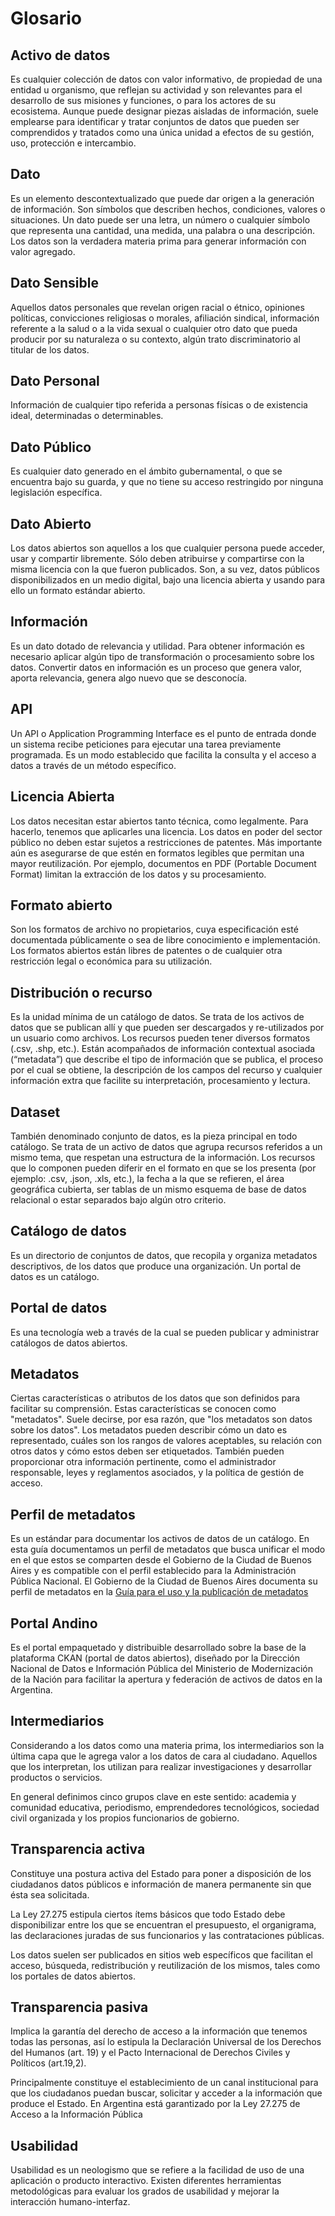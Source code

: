 # Glosario

## Activo de datos
Es cualquier colección de datos con valor informativo, de propiedad de una entidad u organismo, que reflejan su actividad y son relevantes para el desarrollo de sus misiones y funciones, o para los actores de su ecosistema. Aunque puede designar piezas aisladas de información, suele emplearse para identificar y tratar conjuntos de datos que pueden ser comprendidos y tratados como una única unidad a efectos de su gestión, uso, protección e intercambio.

## Dato

Es un elemento descontextualizado que puede dar origen a la generación de información. Son símbolos que describen hechos, condiciones, valores o situaciones. Un dato puede ser una letra, un número o cualquier símbolo que representa una cantidad, una medida, una palabra o una descripción. Los datos son la verdadera materia prima para generar información con valor agregado.

## Dato Sensible

Aquellos datos personales que revelan origen racial o étnico, opiniones políticas, convicciones religiosas o morales, afiliación sindical, información referente a la salud o a la vida sexual o cualquier otro dato que pueda producir por su naturaleza o su contexto, algún trato discriminatorio al titular de los datos.

## Dato Personal

Información de cualquier tipo referida a personas físicas o de existencia ideal, determinadas o determinables. 

## Dato Público

Es cualquier dato generado en el ámbito gubernamental, o que se encuentra bajo su guarda, y que no tiene su acceso restringido por ninguna legislación específica.

## Dato Abierto

Los datos abiertos son aquellos a los que cualquier persona puede acceder, usar y compartir libremente. Sólo deben atribuirse y compartirse con la misma licencia con la que fueron publicados. Son, a su vez, datos públicos disponibilizados en un medio digital, bajo una licencia abierta y usando para ello un formato estándar abierto.

## Información

Es un dato dotado de relevancia y utilidad. Para obtener información es necesario aplicar algún tipo de transformación o procesamiento sobre los datos. Convertir datos en información es un proceso que genera valor, aporta relevancia, genera algo nuevo que se desconocía.

## API

Un API o Application Programming Interface es el punto de entrada donde un sistema recibe peticiones para ejecutar una tarea previamente programada. Es un modo establecido que facilita la consulta y el acceso a datos a través de un método específico.

## Licencia Abierta

Los datos necesitan estar abiertos tanto técnica, como legalmente. Para hacerlo, tenemos que aplicarles una licencia. Los datos en poder del sector público no deben estar sujetos a restricciones de patentes. Más importante aún es asegurarse de que estén en formatos legibles que permitan una mayor reutilización. Por ejemplo, documentos en PDF (Portable Document Format) limitan la extracción de los datos y su procesamiento.

## Formato abierto

Son los formatos de archivo no propietarios, cuya especificación esté documentada públicamente o sea de libre conocimiento e implementación. Los formatos abiertos están libres de patentes o de cualquier otra restricción legal o económica para su utilización.

## Distribución o recurso
Es la unidad mínima de un catálogo de datos. Se trata de los activos de datos que se publican allí y que pueden ser descargados y re-utilizados por un usuario como archivos. Los recursos pueden tener diversos formatos (.csv, .shp, etc.). Están acompañados de información contextual asociada (“metadata”) que describe el tipo de información que se publica, el proceso por el cual se obtiene, la descripción de los campos del recurso y cualquier información extra que facilite su interpretación, procesamiento y lectura.

## Dataset
También denominado conjunto de datos, es la pieza principal en todo catálogo. Se trata de un activo de datos que agrupa recursos referidos a un mismo tema, que respetan una estructura de la información. Los recursos que lo componen pueden diferir en el formato en que se los presenta (por ejemplo: .csv, .json, .xls, etc.), la fecha a la que se refieren, el área geográfica cubierta, ser tablas de un mismo esquema de base de datos relacional o estar separados bajo algún otro criterio.

## Catálogo de datos
Es un directorio de conjuntos de datos, que recopila y organiza metadatos descriptivos, de los datos que produce una organización. Un portal de datos es un catálogo.

## Portal de datos

Es una tecnología web a través de la cual se pueden publicar y administrar catálogos de datos abiertos.

## Metadatos

Ciertas características o atributos de los datos que son definidos para facilitar su comprensión. Estas características se conocen como "metadatos". Suele decirse, por esa razón, que "los metadatos son datos sobre los datos". Los metadatos pueden describir cómo un dato es representado, cuáles son los rangos de valores aceptables, su relación con otros datos y cómo estos deben ser etiquetados. También pueden proporcionar otra información pertinente, como el administrador responsable, leyes y reglamentos asociados, y la política de gestión de acceso.

## Perfil de metadatos
Es un estándar para documentar los activos de datos de un catálogo. En esta guía documentamos un perfil de metadatos que busca unificar el modo en el que estos se comparten desde el Gobierno de la Ciudad de Buenos Aires y es compatible con el perfil establecido para la Administración Pública Nacional. El Gobierno de la Ciudad de Buenos Aires documenta su perfil de metadatos en la [Guía para el uso y la publicación de metadatos](guia-metadatos.md)

## Portal Andino
Es el portal empaquetado y distribuible desarrollado sobre la base de la plataforma CKAN (portal de datos abiertos), diseñado por la Dirección Nacional de Datos e Información Pública del Ministerio de Modernización de la Nación para facilitar la apertura y federación de activos de datos en la Argentina.

## Intermediarios

Considerando a los datos como una materia prima, los intermediarios son la última capa que le agrega valor a los datos de cara al ciudadano. Aquellos que los interpretan, los utilizan para realizar investigaciones y desarrollar productos o servicios.

En general definimos cinco grupos clave en este sentido: academia y comunidad educativa, periodismo, emprendedores tecnológicos, sociedad civil organizada y los propios funcionarios de gobierno.

## Transparencia activa

Constituye una postura activa del Estado para poner a disposición de los ciudadanos datos públicos e información de manera permanente sin que ésta sea solicitada.

La Ley 27.275 estipula ciertos ítems básicos que todo Estado debe disponibilizar entre los que se encuentran el presupuesto, el organigrama, las declaraciones juradas de sus funcionarios y las contrataciones públicas.

Los datos suelen ser publicados en sitios web específicos que facilitan el acceso, búsqueda, redistribución y reutilización de los mismos, tales como los portales de datos abiertos.

## Transparencia pasiva

Implica la garantía del derecho de acceso a la información que tenemos todas las personas, así lo estipula la Declaración Universal de los Derechos del Humanos (art. 19) y el Pacto Internacional de Derechos Civiles y Políticos (art.19,2).

Principalmente constituye el establecimiento de un canal institucional para que los ciudadanos puedan buscar, solicitar y acceder a la información que produce el Estado. En Argentina está garantizado por la Ley 27.275 de Acceso a la Información Pública

## Usabilidad

Usabilidad es un neologismo que se refiere a la facilidad de uso de una aplicación o producto interactivo. Existen diferentes herramientas metodológicas para evaluar los grados de usabilidad y mejorar la interacción humano-interfaz.

